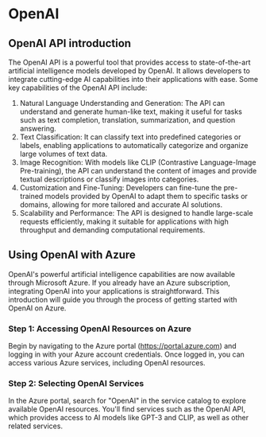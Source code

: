 # OpenAI
## OpenAI API introduction
The OpenAI API is a powerful tool that provides access to state-of-the-art artificial intelligence models developed by OpenAI. It allows developers to integrate cutting-edge AI capabilities into their applications with ease. Some key capabilities of the OpenAI API include:

1. Natural Language Understanding and Generation: The API can understand and generate human-like text, making it useful for tasks such as text completion, translation, summarization, and question answering.
2. Text Classification: It can classify text into predefined categories or labels, enabling applications to automatically categorize and organize large volumes of text data.
3. Image Recognition: With models like CLIP (Contrastive Language-Image Pre-training), the API can understand the content of images and provide textual descriptions or classify images into categories.
4. Customization and Fine-Tuning: Developers can fine-tune the pre-trained models provided by OpenAI to adapt them to specific tasks or domains, allowing for more tailored and accurate AI solutions.
5. Scalability and Performance: The API is designed to handle large-scale requests efficiently, making it suitable for applications with high throughput and demanding computational requirements.

##  Using OpenAI with Azure
OpenAI's powerful artificial intelligence capabilities are now available through Microsoft Azure. If you already have an Azure subscription, integrating OpenAI into your applications is straightforward. This introduction will guide you through the process of getting started with OpenAI on Azure.

### Step 1: Accessing OpenAI Resources on Azure

Begin by navigating to the Azure portal (https://portal.azure.com) and logging in with your Azure account credentials. Once logged in, you can access various Azure services, including OpenAI resources.

### Step 2: Selecting OpenAI Services

In the Azure portal, search for "OpenAI" in the service catalog to explore available OpenAI resources. You'll find services such as the OpenAI API, which provides access to AI models like GPT-3 and CLIP, as well as other related services.

